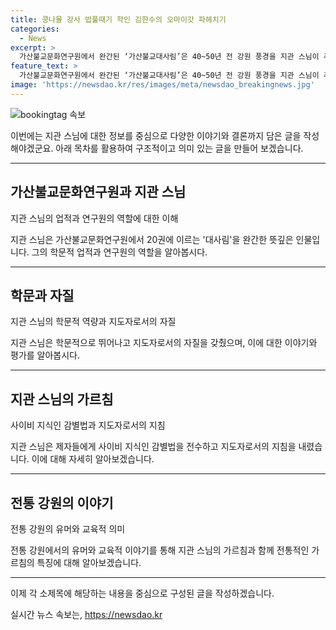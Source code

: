 ```yaml
---
title: 콩나물 강사 밥풀때기 학인 김한수의 오마이갓 파헤치기
categories:
  - News
excerpt: >
  가산불교문화연구원에서 완간된 ‘가산불교대사림’은 40~50년 전 강원 풍경을 지관 스님이 추억하고 있는 작품이다. 지관 스님은 현대 한국 불교의 대강백으로, 20권의 연구 성과를 남겼으며, 사이비 지식인에 대한 경계와 지침을 가르쳤다. 그는 엄격한 학승으로 유명했지만, 월드컵 때 티셔츠를 사서 연구원들에게 나눠준 인상적인 면도 있다. 저술 및 공부에 진심인 스님의 삶은 ‘사이비 지식인 감별법’을 묵고 있다.
feature_text: >
  가산불교문화연구원에서 완간된 ‘가산불교대사림’은 40~50년 전 강원 풍경을 지관 스님이 추억하고 있는 작품이다. 지관 스님은 현대 한국 불교의 대강백으로, 20권의 연구 성과를 남겼으며, 사이비 지식인에 대한 경계와 지침을 가르쳤다. 그는 엄격한 학승으로 유명했지만, 월드컵 때 티셔츠를 사서 연구원들에게 나눠준 인상적인 면도 있다. 저술 및 공부에 진심인 스님의 삶은 ‘사이비 지식인 감별법’을 묵고 있다.
image: 'https://newsdao.kr/res/images/meta/newsdao_breakingnews.jpg'
---
```


<p><img src="https://newsdao.kr/res/images/meta/newsdao_breakingnews.jpg" alt="bookingtag 속보" /></p>

<p>이번에는 지관 스님에 대한 정보를 중심으로 다양한 이야기와 결론까지 담은 글을 작성해야겠군요. 아래 목차를 활용하여 구조적이고 의미 있는 글을 만들어 보겠습니다.</p>

<hr />

<h2 data-ke-size="size26">가산불교문화연구원과 지관 스님</h2>

<p>지관 스님의 업적과 연구원의 역할에 대한 이해</p>

<p data-ke-size="size16">지관 스님은 가산불교문화연구원에서 20권에 이르는 '대사림'을 완간한 뜻깊은 인물입니다. 그의 학문적 업적과 연구원의 역할을 알아봅시다.</p>

<hr />

<h2 data-ke-size="size26">학문과 자질</h2>

<p>지관 스님의 학문적 역량과 지도자로서의 자질</p>

<p data-ke-size="size16">지관 스님은 학문적으로 뛰어나고 지도자로서의 자질을 갖췄으며, 이에 대한 이야기와 평가를 알아봅시다.</p>

<hr />

<h2 data-ke-size="size26">지관 스님의 가르침</h2>

<p>사이비 지식인 감별법과 지도자로서의 지침</p>

<p data-ke-size="size16">지관 스님은 제자들에게 사이비 지식인 감별법을 전수하고 지도자로서의 지침을 내렸습니다. 이에 대해 자세히 알아보겠습니다.</p>

<hr />

<h2 data-ke-size="size26">전통 강원의 이야기</h2>

<p>전통 강원의 유머와 교육적 의미</p>

<p data-ke-size="size16">전통 강원에서의 유머와 교육적 이야기를 통해 지관 스님의 가르침과 함께 전통적인 가르침의 특징에 대해 알아보겠습니다.</p>

<hr />

<p>이제 각 소제목에 해당하는 내용을 중심으로 구성된 글을 작성하겠습니다.</p>
실시간 뉴스 속보는, <a href="https://newsdao.kr" rel="dofollow">https://newsdao.kr</a>


